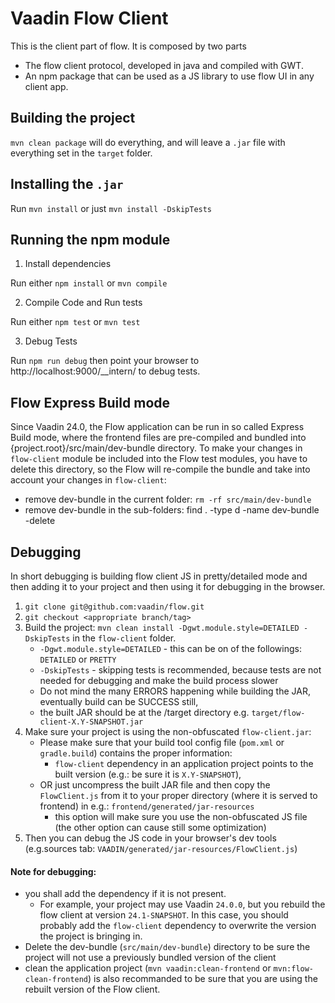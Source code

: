 # Vaadin Flow Client

This is the client part of flow. It is composed by two parts

   - The flow client protocol, developed in java and compiled with GWT.
   - An npm package that can be used as a JS library to use flow UI in any client app.

## Building the project

`mvn clean package` will do everything, and will leave a `.jar` file
with everything set in the `target` folder.

## Installing the `.jar` 

Run `mvn install` or just `mvn install -DskipTests` 

## Running the npm module

1. Install dependencies

Run either `npm install` or `mvn compile`

2. Compile Code and Run tests

Run either `npm test` or `mvn test`

3. Debug Tests

Run `npm run debug` then point your browser to http://localhost:9000/__intern/ to debug tests.

## Flow Express Build mode

Since Vaadin 24.0, the Flow application can be run in so called Express 
Build mode, where the frontend files are pre-compiled and bundled into {project.root}/src/main/dev-bundle directory. To make your changes in `flow-client` module be included into the Flow test modules, you have to delete this directory, so the Flow will re-compile the bundle and take into account your changes in `flow-client`:
   - remove dev-bundle in the current folder: `rm -rf src/main/dev-bundle`
   - remove dev-bundle in the sub-folders: find . -type d -name dev-bundle -delete

## Debugging

In short debugging is building flow client JS in pretty/detailed mode and then adding it to your project and then using it for debugging in the browser.
1. `git clone git@github.com:vaadin/flow.git`
2. `git checkout <appropriate branch/tag>`
3. Build the project: `mvn clean install -Dgwt.module.style=DETAILED -DskipTests` in the `flow-client` folder.
   - `-Dgwt.module.style=DETAILED` - this can be on of the followings: `DETAILED` or `PRETTY`
   - `-DskipTests` - skipping tests is recommended, because tests are not needed for debugging and make the build process slower
   - Do not mind the many ERRORS happening while building the JAR, eventually build can be SUCCESS still,
   - the built JAR should be at the /target directory e.g. `target/flow-client-X.Y-SNAPSHOT.jar`
4. Make sure your project is using the non-obfuscated `flow-client.jar`:
   - Please make sure that your build tool config file (`pom.xml` or `gradle.build`) contains the proper information:
     - `flow-client` dependency in an application project points to the built version (e.g.: be sure it is `X.Y-SNAPSHOT`),
   - OR just uncompress the built JAR file and then copy the `FlowClient.js` from it to your proper directory 
(where it is served to frontend) in e.g.: `frontend/generated/jar-resources`
     - this option will make sure you use the non-obfuscated JS file (the other option can cause still some optimization)
5. Then you can debug the JS code in your browser's dev tools (e.g.sources tab: `VAADIN/generated/jar-resources/FlowClient.js`)

#### Note for debugging:
   - you shall add the dependency if it is not present.
     - For example, your project may use Vaadin `24.0.0`, but you rebuild the flow client at version `24.1-SNAPSHOT`. 
In this case, you should probably add the `flow-client` dependency to overwrite the version the project is bringing in. 
   - Delete the dev-bundle (`src/main/dev-bundle`) directory to be sure the project will not use a previously bundled version of the client
   - clean the application project (`mvn vaadin:clean-frontend` or `mvn:flow-clean-frontend`) is also recommanded
to be sure that you are using the rebuilt version of the Flow client.
